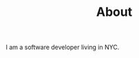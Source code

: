 ﻿---
title: About
hide: true
date_created: 2020/01/11
date_updated: 2020/12/19
countWords: false
showFooter: false
---

I am a software developer living in NYC.  
